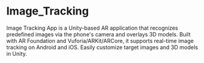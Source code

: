 # Image_Tracking
Image Tracking App is a Unity-based AR application that recognizes predefined images via the phone's camera and overlays 3D models. Built with AR Foundation and Vuforia/ARKit/ARCore, it supports real-time image tracking on Android and iOS. Easily customize target images and 3D models in Unity.
